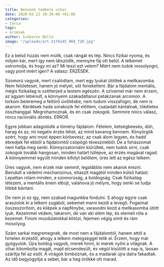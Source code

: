 ```yaml
---
title: Bennünk tomboló vihar
date: 2020-03-22 20:30:00 +01:00
categories:
- tárca
tags:
- érzések
author: Szekeres Bella
image: "/uploads/art-2174145_960_720.jpg"
---
```


Ez a belső húzás nem múlik, csak rángat és tép. Nincs fizikai nyoma, és milyen kár, mert így nem látszódik, mennyire fáj ott belül. A lelkemet ostromolja, és hogy mi az? Mi teszi ezt velem? Miért nem tudok mosolyogni, vagy pont miért igen? A válasz: ÉRZÉSEK.

Szomorú vagyok, mert csalódtam, mert egy lyukat ütöttek a mellkasomba. Nem felületeset, hanem jó mélyet, sőt feneketlent. Bár a fájdalom mentális, mégis fizikailag is szétterjed a testem egészén. A szívemet már nem érzem, az agyam lebénult, a könnyeim szakadatlanul patakzanak arcomon. A torkom beleremeg a feltörő üvöltésbe, nem tudom visszafogni, de nem is akarom. Kérdések hada sorakozik fel előttem, csatadalt kántálnak, tökéletes összhanggal. Megrohamoznak, és én csak zokogok. Semmire nincs válasz, nincs racionális döntés. ERROR.
 
Egyre jobban adagolódik a tömény fájdalom. Félelem, kétségbeesés, düh, harag és az, mi negatív érzés lehet, az mind kavarog bennem. Könyörgök azért, hogy ami most éppen körbevesz, az csak álom legyen, és hadd ébredjek fel ebből a fájdalomtól csöpögő téveszméből. De a fohászomat nem hallja meg senki. Könnycsatornáim kiürültek, nem tudok sírni, csak zokogok tovább hangosan, minden határt túllépve, az érzés magával ragad. A könnyeimmel együtt minden kifolyt belőlem, üres lett az egész lelkem. 

Üres vagyok, nem érzek már semmit, legalábbis nem akarok érezni. Beindult a védelmi mechanizmus, eltaszít magától minden külső hatást. Lepattan rólam minden, a szomorúság, a boldogság. Csak fizikailag létezem, a mentális énem elbújt, valahova jó mélyre, hogy senki se tudja többé bántani. 

De nem jó ez így, nem szabad magunkba fordulni. S ahogy egyre csak araszolok ki a lelkem zugából, sebemet marni kezdi a levegő. Fogaimat összeszorítom, és kilépek a napfénybe, varasodni kezd a mellkasomba ütött lyuk. Kezemmel védem, takarom, de van aki elém lép, és elemeli róla a kezemet. Finom mozdulatokkal kötözi, fejemen végig simít és rám mosolyog. 

Szám sarkai megremegnek, de most nem a fájdalomtól, hanem attól a hirtelen érzéstől, ahogy a lelkem melegséggel telik el. Érzem, hogy már gyógyulok. Újra boldog vagyok, merek hinni, ki merek nyílni a világnak. 
A vihar kitombolta magát, majd elcsendesült, és végül kisütött a nap is, lassan szárítja fel az esőt. A virágok bimbóznak, és a madarak újra dalra fakadtak. 
Az idő begyógyítja a sebet, bár a heg örökké ott marad.
